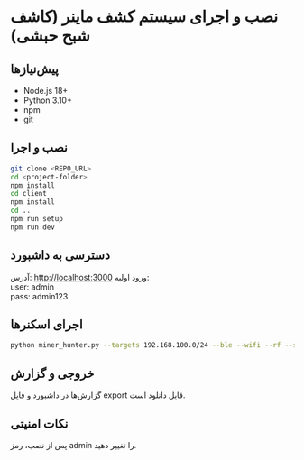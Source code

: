 # نصب و اجرای سیستم کشف ماینر (کاشف شبح حبشی)

## پیش‌نیازها
- Node.js 18+
- Python 3.10+
- npm
- git

## نصب و اجرا
```sh
git clone <REPO_URL>
cd <project-folder>
npm install
cd client
npm install
cd ..
npm run setup
npm run dev
```

## دسترسی به داشبورد
آدرس: [http://localhost:3000](http://localhost:3000)
ورود اولیه:  
user: admin  
pass: admin123

## اجرای اسکنرها
```sh
python miner_hunter.py --targets 192.168.100.0/24 --ble --wifi --rf --snmp
```

## خروجی و گزارش
گزارش‌ها در داشبورد و فایل export قابل دانلود است.

## نکات امنیتی
پس از نصب، رمز admin را تغییر دهید.